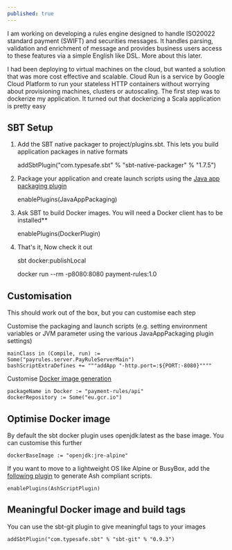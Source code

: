 ```yaml
---
published: true
---
```


I am working on developing a rules engine designed to handle ISO20022 standard payment (SWIFT) and securities messages. It handles parsing, validation and enrichment of message and provides business users access to these features via a simple English like DSL. More about this later.

I had been deploying to virtual machines on the cloud, but wanted a solution that was more cost effective and scalable. Cloud Run is a service by Google Cloud Platform to run your stateless HTTP containers without worrying about provisioning machines, clusters or autoscaling. The first step was to dockerize my application. It turned out that dockerizing a Scala application is pretty easy

## SBT Setup

1. Add the SBT native packager to project/plugins.sbt. This lets you build application packages in native formats

	addSbtPlugin("com.typesafe.sbt" % "sbt-native-packager" % "1.7.5")

2. Package your application and create launch scripts using the [Java app packaging plugin](https://sbt-native-packager.readthedocs.io/en/latest/archetypes/java_app/index.html#java-app-plugin)

	enablePlugins(JavaAppPackaging)
    
3. Ask SBT to build Docker images. You will need a Docker client has to be installed**

	enablePlugins(DockerPlugin)
    
4. That's it, Now check it out

    sbt docker:publishLocal
    
    docker run --rm -p8080:8080 payment-rules:1.0
 
## Customisation
This should work out of the box, but you can customise each step

Customise the packaging and launch scripts (e.g. setting environment variables or JVM parameter using the various JavaAppPackaging plugin settings)

	mainClass in (Compile, run) := Some("payrules.server.PayRuleServerMain")
    bashScriptExtraDefines += """addApp "-http.port=:${PORT:-8080}""""

Customise [Docker image generation](https://www.scala-sbt.org/sbt-native-packager/formats/docker.html)

    packageName in Docker := "payment-rules/api"
    dockerRepository := Some("eu.gcr.io")


## Optimise Docker image

By default the sbt docker plugin uses openjdk:latest as the base image. You can customise this further

	dockerBaseImage := "openjdk:jre-alpine"

If you want to move to a lightweight OS like Alpine or BusyBox, add the [following plugin](https://www.scala-sbt.org/sbt-native-packager/latest/api/com/typesafe/sbt/packager/archetypes/scripts/AshScriptPlugin$.html) to generate Ash compliant scripts.

	enablePlugins(AshScriptPlugin)
    
## Meaningful Docker image and build tags

You can use the sbt-git plugin to give meaningful tags to your images

	addSbtPlugin("com.typesafe.sbt" % "sbt-git" % "0.9.3")
